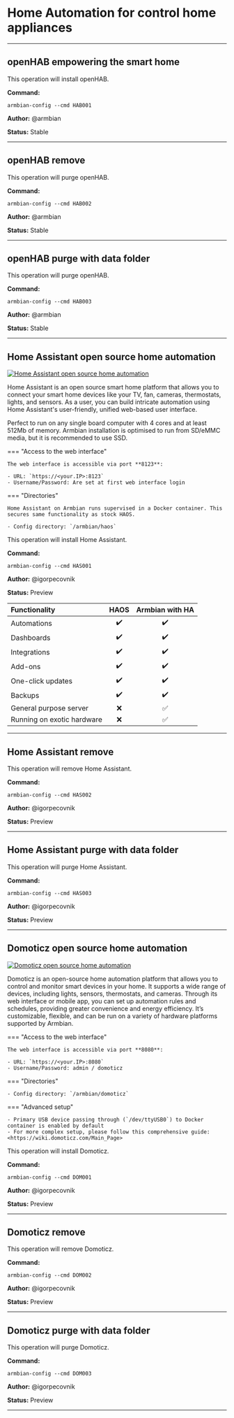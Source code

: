 # Home Automation for control home appliances


***

## openHAB empowering the smart home
This operation will install openHAB.

**Command:** 
~~~
armbian-config --cmd HAB001
~~~

**Author:** @armbian

**Status:** Stable



***

## openHAB remove
This operation will purge openHAB.

**Command:** 
~~~
armbian-config --cmd HAB002
~~~

**Author:** @armbian

**Status:** Stable



***

## openHAB purge with data folder
This operation will purge openHAB.

**Command:** 
~~~
armbian-config --cmd HAB003
~~~

**Author:** @armbian

**Status:** Stable



***

## Home Assistant open source home automation

<!--- section image START from tools/include/images/HAS001.png --->
[![Home Assistant open source home automation](/images/HAS001.png)](#)
<!--- section image STOP from tools/include/images/HAS001.png --->


<!--- header START from tools/include/markdown/HAS001-header.md --->
Home Assistant is an open source smart home platform that allows you to connect your smart home devices like your TV, fan, cameras, thermostats, lights, and sensors. As a user, you can build intricate automation using Home Assistant's user-friendly, unified web-based user interface.

Perfect to run on any single board computer with 4 cores and at least 512Mb of memory. Armbian installation is optimised to run from SD/eMMC media, but it is recommended to use SSD.

=== "Access to the web interface"

    The web interface is accessible via port **8123**:

    - URL: `https://<your.IP>:8123`
    - Username/Password: Are set at first web interface login

=== "Directories"

    Home Assistant on Armbian runs supervised in a Docker container. This secures same functionality as stock HAOS.

    - Config directory: `/armbian/haos`

<!--- header STOP from tools/include/markdown/HAS001-header.md --->

This operation will install Home Assistant.

**Command:** 
~~~
armbian-config --cmd HAS001
~~~

**Author:** @igorpecovnik

**Status:** Preview


<!--- footer START from tools/include/markdown/HAS001-footer.md --->
|Functionality|HAOS|Armbian with HA|
|:--|:--:|:--:|
|Automations|:heavy_check_mark:|:heavy_check_mark:|:heavy_check_mark:|
|Dashboards|:heavy_check_mark:|:heavy_check_mark:|:heavy_check_mark:|
|Integrations|:heavy_check_mark:|:heavy_check_mark:|:heavy_check_mark:|
|Add-ons|:heavy_check_mark:|:heavy_check_mark:|:heavy_check_mark:|
|One-click updates|:heavy_check_mark:|:heavy_check_mark:|:heavy_check_mark:|
|Backups|:heavy_check_mark:|:heavy_check_mark:|:heavy_check_mark:|
|General purpose server|:x:|:white_check_mark:|
|Running on exotic hardware|:x:|:white_check_mark:|
<!--- footer STOP from tools/include/markdown/HAS001-footer.md --->



***

## Home Assistant remove
This operation will remove Home Assistant.

**Command:** 
~~~
armbian-config --cmd HAS002
~~~

**Author:** @igorpecovnik

**Status:** Preview



***

## Home Assistant purge with data folder
This operation will purge Home Assistant.

**Command:** 
~~~
armbian-config --cmd HAS003
~~~

**Author:** @igorpecovnik

**Status:** Preview



***

## Domoticz open source home automation

<!--- section image START from tools/include/images/DOM001.png --->
[![Domoticz open source home automation](/images/DOM001.png)](#)
<!--- section image STOP from tools/include/images/DOM001.png --->


<!--- header START from tools/include/markdown/DOM001-header.md --->
Domoticz is an open-source home automation platform that allows you to control and monitor smart devices in your home. It supports a wide range of devices, including lights, sensors, thermostats, and cameras. Through its web interface or mobile app, you can set up automation rules and schedules, providing greater convenience and energy efficiency. It’s customizable, flexible, and can be run on a variety of hardware platforms supported by Armbian.

=== "Access to the web interface"

    The web interface is accessible via port **8080**:

    - URL: `https://<your.IP>:8080`
    - Username/Password: admin / domoticz

=== "Directories"

    - Config directory: `/armbian/domoticz`

=== "Advanced setup"

    - Primary USB device passing through (`/dev/ttyUSB0`) to Docker container is enabled by default
    - For more complex setup, please follow this comprehensive guide: <https://wiki.domoticz.com/Main_Page>

<!--- header STOP from tools/include/markdown/DOM001-header.md --->

This operation will install Domoticz.

**Command:** 
~~~
armbian-config --cmd DOM001
~~~

**Author:** @igorpecovnik

**Status:** Preview



***

## Domoticz remove
This operation will remove Domoticz.

**Command:** 
~~~
armbian-config --cmd DOM002
~~~

**Author:** @igorpecovnik

**Status:** Preview



***

## Domoticz purge with data folder
This operation will purge Domoticz.

**Command:** 
~~~
armbian-config --cmd DOM003
~~~

**Author:** @igorpecovnik

**Status:** Preview



***

